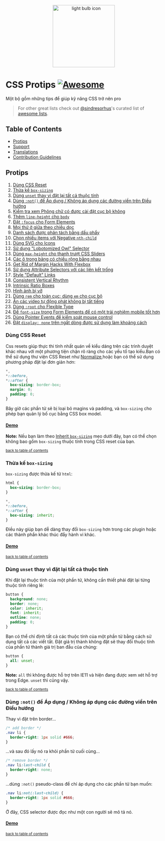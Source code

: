 <p align="center">
  <img src="https://rawgit.com/AllThingsSmitty/css-protips/master/media/logo.svg" width="200" alt="light bulb icon">
</p>

# CSS Protips [![Awesome](https://cdn.rawgit.com/sindresorhus/awesome/d7305f38d29fed78fa85652e3a63e154dd8e8829/media/badge.svg)](https://github.com/sindresorhus/awesome)

Một bộ gồm những tips để giúp kỹ năng CSS trở nên pro

> For other great lists check out [@sindresorhus](https://github.com/sindresorhus/)'s curated list of [awesome lists](https://github.com/sindresorhus/awesome/).


## Table of Contents

* [Protips](#protips)
* [Support](#support)
* [Translations](#translations)
* [Contribution Guidelines](CONTRIBUTING.md)


## Protips

1. [Dùng CSS Reset](#dùng-css-reset)
1. [Thừa kế `box-sizing`](#thừa-kế-box-sizing)
1. [Dùng `unset` thay vì đặt lại tất cả thuộc tính](#dùng-unset-thay-vi-dat-lai-tat-ca-thuoc-tinh)
1. [Dùng `:not()` để Áp dụng / Không áp dụng các đường viền trên Điều hướng](#dùng-not-de-ap-dung-khong-ap-dung-cac-duong-vien-tren-dieu-huong)
1. [Kiểm tra xem Phông chữ có được cài đặt cục bộ không](#check-if-font-is-installed-locally)
1. [Thêm `line-height` cho `body`](#add-line-height-to-body)
1. [Đặt `:focus` cho Form Elements](#set-focus-for-form-elements)
1. [Mọi thứ ở giữa theo chiều dọc](#vertically-center-anything)
1. [Danh sách được phân tách bằng dấu phẩy](#comma-separated-lists)
1. [Chọn nhiều items với Negative `nth-child`](#select-items-using-negative-nth-child)
1. [Dùng SVG cho Icons](#use-svg-for-icons)
1. [Sử dụng "Lobotomized Owl" Selector](#use-the-lobotomized-owl-selector)
1. [Dùng `max-height` cho thanh trượt CSS Sliders](#use-max-height-for-pure-css-sliders)
1. [Các ô trong bảng có chiều rộng bằng nhau](#equal-width-table-cells)
1. [Get Rid of Margin Hacks With Flexbox](#get-rid-of-margin-hacks-with-flexbox)
1. [Sử dụng Attribute Selectors với các liên kết trống](#use-attribute-selectors-with-empty-links)
1. [Style "Default" Links](#style-default-links)
1. [Consistent Vertical Rhythm](#consistent-vertical-rhythm)
1. [Intrinsic Ratio Boxes](#intrinsic-ratio-boxes)
1. [Hình ảnh bị vỡ](#style-broken-images)
1. [Dùng `rem` cho toàn cục; dùng `em` cho cục bộ](#use-rem-for-global-sizing-use-em-for-local-sizing)
1. [Ẩn các video tự động phát không bị tắt tiếng](#hide-autoplay-videos-that-arent-muted)
1. [Dùng `:root` cho Flexible Type](#use-root-for-flexible-type)
1. [Để `font-size` trong Form Elements để có một trải nghiệm mobile tốt hơn](#set-font-size-on-form-elements-for-a-better-mobile-experience)
1. [Dùng Pointer Events để kiểm soát mouse control](#use-pointer-events-to-control-mouse-events)
1. [Đặt `display: none` trên ngắt dòng được sử dụng làm khoảng cách](#set-display-none-on-line-breaks-used-as-spacing)


### Dùng CSS Reset

Css resets giúp thực thi tính nhất quán về kiểu dáng trên các trình duyệt khác nhau với một phương tiện chặn rõ ràng cho các yếu tố tạo kiểu.Bạn có thể sử dụng thư viện CSS Reset như [Normalize](http://necolas.github.io/normalize.css/),hoặc bạn có thể sử dụng phương pháp đặt lại đơn giản hơn:

```css
*,
*::before,
*::after {
  box-sizing: border-box;
  margin: 0;
  padding: 0;
}
```

Bây giờ các phần tử sẽ bị loại bỏ magins và padding, và `box-sizing` cho phép bạn quản lý bố cục bằng CSS box model.

#### [Demo](http://codepen.io/AllThingsSmitty/pen/kkrkLL)

**Note:** Nếu bạn làm theo  [Inherit `box-sizing`](#inherit-box-sizing) mẹo dưới đây, bạn có thể chọn không bao gồm `box-sizing` thuộc tính trong CSS reset của bạn.

<sup>[back to table of contents](#table-of-contents)</sup>


### Thừa kế `box-sizing`

`box-sizing` được thừa kế từ `html`:

```css
html {
  box-sizing: border-box;
}

*,
*::before,
*::after {
  box-sizing: inherit;
}
```

Điều này giúp bạn dễ dàng thay đổi `box-sizing` hơn trong các plugin hoặc các thành phần khác thúc đẩy hành vi khác.

#### [Demo](https://css-tricks.com/inheriting-box-sizing-probably-slightly-better-best-practice/)

<sup>[back to table of contents](#table-of-contents)</sup>


### Dùng `unset` thay vì đặt lại tất cả thuộc tính

Khi đặt lại thuộc tính của một phần tử, không cần thiết phải đặt lại từng thuộc tính riêng lẻ:

```css
button {
  background: none;
  border: none;
  color: inherit;
  font: inherit;
  outline: none;
  padding: 0;
}
```

Bạn có thể chỉ định tất cả các thuộc tính của một phần tử bằng cách sử dụng tất cả các viết tắt.  Đặt giá trị thành không đặt sẽ thay đổi thuộc tính của phần tử thành giá trị ban đầu của chúng:

```css
button {
  all: unset;
}
```

**Note:** `all` thì không được hỗ trợ trên IE11 và hiện đang được xem xét hỗ trợ trong Edge. `unset` thì cũng vậy.

<sup>[back to table of contents](#table-of-contents)</sup>


### Dùng `:not()` để Áp dụng / Không áp dụng các đường viền trên Điều hướng

Thay vì đặt trên border...

```css
/* add border */
.nav li {
  border-right: 1px solid #666;
}
```

...và sau đó lấy nó ra khỏi phần tử cuối cùng...

```css
/* remove border */
.nav li:last-child {
  border-right: none;
}
```

...dùng `:not()` pseudo-class để chỉ áp dụng cho các phần tử bạn muốn:

```css
.nav li:not(:last-child) {
  border-right: 1px solid #666;
}
```

Ở đây, CSS selector được đọc như một con người sẽ mô tả nó.

#### [Demo](http://codepen.io/AllThingsSmitty/pen/LkymvO)

<sup>[back to table of contents](#table-of-contents)</sup>
